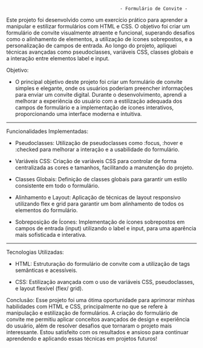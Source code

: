                                               - Formulário de Convite -


   
Este projeto foi desenvolvido como um exercício prático para aprender a manipular e estilizar formulários com HTML e CSS.
O objetivo foi criar um formulário de convite visualmente atraente e funcional, superando desafios como o alinhamento de elementos, a utilização de ícones sobrepostos, e a personalização de campos de entrada.
Ao longo do projeto, apliquei técnicas avançadas como pseudoclasses, variáveis CSS, classes globais e a interação entre elementos label e input.

Objetivo:
* O principal objetivo deste projeto foi criar um formulário de convite simples e elegante, onde os usuários poderiam preencher informações para enviar um convite digital.
Durante o desenvolvimento, aprendi a melhorar a experiência do usuário com a estilização adequada dos campos de formulário e a implementação de ícones interativos, proporcionando uma interface moderna e intuitiva.
------------------------------------------------------------------------------------------------------------------------------------------------------------------------------------------------

Funcionalidades Implementadas:

* Pseudoclasses: Utilização de pseudoclasses como :focus, :hover e :checked para melhorar a interação e a usabilidade do formulário.

* Variáveis CSS: Criação de variáveis CSS para controlar de forma centralizada as cores e tamanhos, facilitando a manutenção do projeto.

* Classes Globais: Definição de classes globais para garantir um estilo consistente em todo o formulário.

* Alinhamento e Layout: Aplicação de técnicas de layout responsivo utilizando flex e grid para garantir um bom alinhamento de todos os elementos do formulário.

* Sobreposição de Ícones: Implementação de ícones sobrepostos em campos de entrada (input) utilizando o label e input, para uma aparência mais sofisticada e interativa.
------------------------------------------------------------------------------------------------------------------------------------------------------------------------------------------------


Tecnologias Utilizadas:
* HTML: Estruturação do formulário de convite com a utilização de tags semânticas e acessíveis.

* CSS: Estilização avançada com o uso de variáveis CSS, pseudoclasses, e layout flexível (flex/ grid).



Conclusão:
Esse projeto foi uma ótima oportunidade para aprimorar minhas habilidades com HTML e CSS, principalmente no que se refere à manipulação e estilização de formulários.
A criação do formulário de convite me permitiu aplicar conceitos avançados de design e experiência do usuário, além de resolver desafios que tornaram o projeto mais interessante.
Estou satisfeito com os resultados e ansioso para continuar aprendendo e aplicando essas técnicas em projetos futuros!
